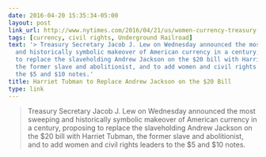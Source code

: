 ```yaml
---
date: 2016-04-20 15:35:34-05:00
layout: post
link_url: http://www.nytimes.com/2016/04/21/us/women-currency-treasury-harriet-tubman.html
tags: [currency, civil rights, Underground Railroad]
text: '> Treasury Secretary Jacob J. Lew on Wednesday announced the most sweeping
  and historically symbolic makeover of American currency in a century, proposing
  to replace the slaveholding Andrew Jackson on the $20 bill with Harriet Tubman,
  the former slave and abolitionist, and to add women and civil rights leaders to
  the $5 and $10 notes.'
title: Harriet Tubman to Replace Andrew Jackson on the $20 Bill
type: link
---
```

> Treasury Secretary Jacob J. Lew on Wednesday announced the most sweeping and historically symbolic makeover of American currency in a century, proposing to replace the slaveholding Andrew Jackson on the $20 bill with Harriet Tubman, the former slave and abolitionist, and to add women and civil rights leaders to the $5 and $10 notes.